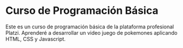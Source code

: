 # Curso de Programación Básica
Este es un curso de programación básica de la plataforma profesional Platzi. Aprenderé a desarrollar un video juego de pokemones aplicando HTML, CSS y Javascript. 
